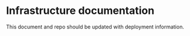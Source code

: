 # Infrastructure documentation

This document and repo should be updated with deployment information.
